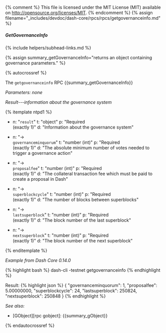 {% comment %}
This file is licensed under the MIT License (MIT) available on
http://opensource.org/licenses/MIT.
{% endcomment %}
{% assign filename="_includes/devdoc/dash-core/rpcs/rpcs/getgovernanceinfo.md" %}

##### GetGovernanceInfo
{% include helpers/subhead-links.md %}

<!-- __ -->

{% assign summary_getGovernanceInfo="returns an object containing governance parameters." %}

{% autocrossref %}

The `getgovernanceinfo` RPC {{summary_getGovernanceInfo}}

*Parameters: none*

*Result---information about the governance system*

{% itemplate ntpd1 %}
- n: "`result`"
  t: "object"
  p: "Required<br>(exactly 1)"
  d: "Information about the governance system"

- n: "→<br>`governanceminquorum`"
  t: "number (int)"
  p: "Required<br>(exactly 1)"
  d: "The absolute minimum number of votes needed to trigger a governance action"

- n: "→<br>`proposalfee`"
  t: "number (int)"
  p: "Required<br>(exactly 1)"
  d: "The collateral transaction fee which must be paid to create a proposal in Dash"

- n: "→<br>`superblockcycle`"
  t: "number (int)"
  p: "Required<br>(exactly 1)"
  d: "The number of blocks between superblocks"

- n: "→<br>`lastsuperblock`"
  t: "number (int)"
  p: "Required<br>(exactly 1)"
  d: "The block number of the last superblock"

- n: "→<br>`nextsuperblock`"
  t: "number (int)"
  p: "Required<br>(exactly 1)"
  d: "The block number of the next superblock"

{% enditemplate %}

*Example from Dash Core 0.14.0*

{% highlight bash %}
dash-cli -testnet getgovernanceinfo
{% endhighlight %}

Result:
{% highlight json %}
{
  "governanceminquorum": 1,
  "proposalfee": 5.00000000,
  "superblockcycle": 24,
  "lastsuperblock": 250824,
  "nextsuperblock": 250848
}
{% endhighlight %}

*See also:*

* [GObject][rpc gobject]: {{summary_gObject}}

{% endautocrossref %}
